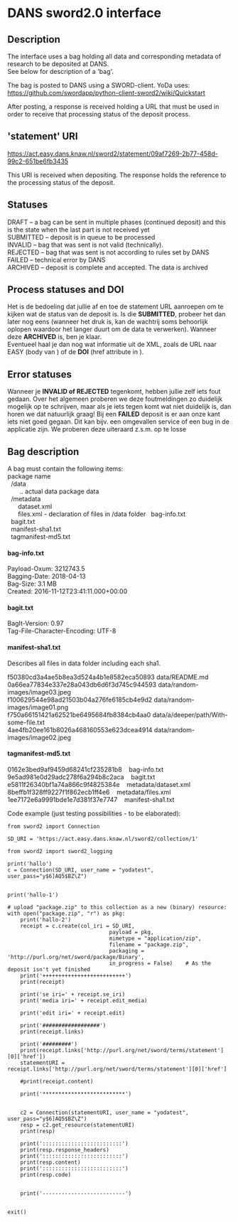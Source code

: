 # DANS sword2.0 interface #
## Description
The interface uses a bag holding all data and corresponding metadata of research to be deposited at DANS.  
See below for description of a 'bag'.

The bag is posted to DANS using a SWORD-client.
YoDa uses: https://github.com/swordapp/python-client-sword2/wiki/Quickstart

After posting, a response is received holding a URL that must be used in order to receive that processing status of the deposit process.

## 'statement' URI
https://act.easy.dans.knaw.nl/sword2/statement/09af7269-2b77-458d-99c2-651be6fb3435  

This URI is received when depositing.
The response holds the reference to the processing status of the deposit.


## Statuses
DRAFT – a bag can be sent in multiple phases (continued deposit) and this is the state when the last part is not received yet  
SUBMITTED – deposit is in queue to be processed  
INVALID – bag that was sent is not valid (technically).   
REJECTED – bag that was sent is not according to rules set by DANS
FAILED – technical error by DANS  
ARCHIVED – deposit is complete and accepted. The data is archived


## Process statuses and DOI
Het is de bedoeling dat jullie af en toe de statement URL aanroepen om te kijken wat de status van de deposit is. Is die **SUBMITTED**, probeer het dan later nog eens (wanneer het druk is, kan de wachtrij soms behoorlijk oplopen waardoor het langer duurt om de data te verwerken). Wanneer deze **ARCHIVED** is, ben je klaar.  
Eventueel haal je dan nog wat informatie uit de XML, zoals de URL naar EASY (body van <category>) of de **DOI** (href attribute in <link>).

## Error statuses
Wanneer je **INVALID of REJECTED** tegenkomt, hebben jullie zelf iets fout gedaan.
Over het algemeen proberen we deze foutmeldingen zo duidelijk mogelijk op te schrijven, maar als je iets tegen komt wat niet duidelijk is, dan horen we dat natuurlijk graag!
Bij een **FAILED** deposit is er aan onze kant iets niet goed gegaan. Dit kan bijv. een omgevallen service of een bug in de applicatie zijn. We proberen deze uiteraard z.s.m. op te losse




## Bag description

A bag must contain the following items:  
package name  
&nbsp;&nbsp;/data  
&nbsp;&nbsp;&nbsp;&nbsp;&nbsp;&nbsp;  .. actual data package data  
&nbsp;&nbsp;/metadata  
&nbsp;&nbsp;&nbsp;&nbsp;&nbsp;&nbsp;dataset.xml  
&nbsp;&nbsp;&nbsp;&nbsp;&nbsp;&nbsp;files.xml - declaration of files in /data folder
&nbsp;&nbsp;bag-info.txt  
&nbsp;&nbsp;bagit.txt  
&nbsp;&nbsp;manifest-sha1.txt  
&nbsp;&nbsp;tagmanifest-md5.txt  


#### bag-info.txt
Payload-Oxum: 3212743.5  
Bagging-Date: 2018-04-13  
Bag-Size: 3.1 MB  
Created: 2016-11-12T23:41:11.000+00:00

#### bagit.txt
BagIt-Version: 0.97  
Tag-File-Character-Encoding: UTF-8

#### manifest-sha1.txt
Describes all files in data folder including each sha1.

f50380cd3a4ae5b8ea3d524a4b1e8582eca50893  data/README.md  
0a66ea77834e337e28a043db6d6f3d745c944593  data/random-images/image03.jpeg  
f100629544e98ad21503b04a276fe6185cb4e9d2  data/random-images/image01.png  
f750a66151421a62521be6495684fb8384cb4aa0  data/a/deeper/path/With-some-file.txt  
4ae4fb20ee161b8026a468160553e623dcea4914  data/random-images/image02.jpeg

#### tagmanifest-md5.txt
0162e3bed9af9459d68241cf235281b8 &nbsp;&nbsp; bag-info.txt  
9e5ad981e0d29adc278f6a294b8c2aca &nbsp;&nbsp; bagit.txt  
e5811f26340bf1a74a866c9f4825384e &nbsp;&nbsp; metadata/dataset.xml  
8beffb1f328ff9227f1f862ecb1ff4e6 &nbsp;&nbsp; metadata/files.xml  
1ee7172e6a9991bde1e7d381f37e7747 &nbsp;&nbsp; manifest-sha1.txt



Code example (just testing possibilities - to be elaborated):
```
from sword2 import Connection

SD_URI = 'https://act.easy.dans.knaw.nl/sword2/collection/1'

from sword2 import sword2_logging

print('hallo')
c = Connection(SD_URI, user_name = "yodatest", user_pass="y$6]AQ5$BZ\Z")


print('hallo-1')

# upload "package.zip" to this collection as a new (binary) resource:
with open("package.zip", "r") as pkg:
    print('hallo-2')
    receipt = c.create(col_iri = SD_URI,
                                payload = pkg,
                                mimetype = "application/zip",
                                filename = "package.zip",
                                packaging = 'http://purl.org/net/sword/package/Binary',
                                in_progress = False)    # As the deposit isn't yet finished
    print('++++++++++++++++++++++++++')
    print(receipt)

    print('se iri=' + receipt.se_iri)
    print('media iri=' + receipt.edit_media)

    print('edit iri=' + receipt.edit)

    print('##################')
    print(receipt.links)

    print('#########')
    print(receipt.links['http://purl.org/net/sword/terms/statement'][0]['href'])
    statementURI = receipt.links['http://purl.org/net/sword/terms/statement'][0]['href']

    #print(receipt.content)

    print('**************************')


    c2 = Connection(statementURI, user_name = "yodatest", user_pass="y$6]AQ5$BZ\Z")
    resp = c2.get_resource(statementURI)
    print(resp)

    print(':::::::::::::::::::::::::')
    print(resp.response_headers)
    print(':::::::::::::::::::::::::')
    print(resp.content)
    print(':::::::::::::::::::::::::')
    print(resp.code)


    print('--------------------------')


exit()
```
